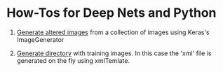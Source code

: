 # How-Tos for Deep Nets and Python 


1. [Generate altered images](./python/genImages.py) from a collection of images using Keras's ImageGenerator 

2. [Generate directory](./python/genTrainDir.py) with training images. In this case the 'xml' file is generated on the fly using xmlTemlate.
